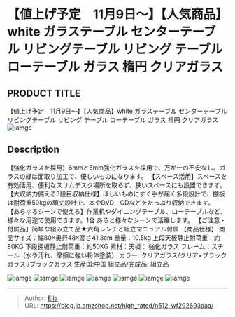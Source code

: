 # 【値上げ予定　11月9日～】【人気商品】white ガラステーブル センターテーブル     リビングテーブル リビング テーブル  ローテーブル ガラス 楕円 クリアガラス


## PRODUCT TITLE 

【値上げ予定　11月9日～】【人気商品】white ガラステーブル センターテーブル     リビングテーブル リビング テーブル  ローテーブル ガラス 楕円 クリアガラス![iamge](https://b2bfiles1.gigab2b.cn/image/wkseller/301/wf009974/20200324_3a241e25749843d746bf82596f66bb3c.jpg)

## Description

【強化ガラスを採用】6mmと5mm強化ガラスを採用で、万が一の不安なし。ガラスの縁は面取り加工で、優しいものになります。
【スペース活用】スペースを有効活用、便利なスリムデスク場所を取らず、狭いスペースにも設置できます。
【大収納力備える3段目収納仕様】ほしいものにすぐ手が届く多段設計で、棚板は耐荷重50kgの頑丈設計で、本やDVD・CDなどをたっぷり収納できます。
【あらゆるシーンで使える】作業机やダイニングテーブル、ローテーブルなど、様々な用途で使用できます。1台
あると様々なシーンで活躍します。
【ご注意・付属品】简単な組み立て品★六角レンチと組立マニュアル付属
【商品仕様】
商品サイズ：幅80×奥行48×高さ41.3cm
重量：10.5kg    上段天板静止耐荷重：約80KG  下段棚板静止耐荷重：約50KG
素材：天板： 強化ガラス フレーム：スチール（水や汚れ、摩擦に強い粉体塗装）
カラー: クリアガラス/クリア×ブラックガラス /ブラックガラス
生産国:中国
組立品/完成品: 組立品




![iamge](https://b2bfiles1.gigab2b.cn/image/wkseller/301/wf009974/20200324_b3b693267b12364f2f26e96c9c700c53.jpg)
![iamge](https://b2bfiles1.gigab2b.cn/image/wkseller/301/wf009974/20200324_d4e90daeca81ff77d3f499460dfc5856.jpg)
![iamge](https://b2bfiles1.gigab2b.cn/image/wkseller/301/wf009974/临时/20210526_1bfda1cee02199645b91d21e5262ee5a.png)
![iamge](https://b2bfiles1.gigab2b.cn/image/wkseller/301/wf009974/临时/20210526_2b0ae63537dce2593bab28e3b1cacd09.png)
![iamge](https://b2bfiles1.gigab2b.cn/image/wkseller/301/wf009974/临时/20210526_2f537109216337309bc5f90e367f08ba.png)
![iamge](https://b2bfiles1.gigab2b.cn/image/wkseller/301/wf009974/临时/20210526_c33d0c4660ad43bc3907898eba64f09b.png)
![iamge](https://b2bfiles1.gigab2b.cn/image/wkseller/301/wf009974/20210728_017c015898aff8de1ea082c803da7a88.jpg)


---

> Author: [Ella](https://blog.jp.amzshop.net/)  
> URL: https://blog.jp.amzshop.net/high_rated/n512-wf292693aaa/  

